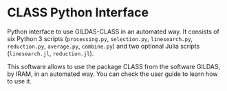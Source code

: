 # CLASS Python Interface

Python interface to use GILDAS-CLASS in an automated way. It consists of six Python 3 scripts (`processing.py`, `selection.py`, `linesearch.py`, `reduction.py`, `average.py`, `combine.py`) and two optional Julia scripts (`linesearch.jl`, `reduction.jl`).

  This software allows to use the package CLASS from the software GILDAS, by IRAM, in an automated way. You can check the user guide to learn how to use it.
